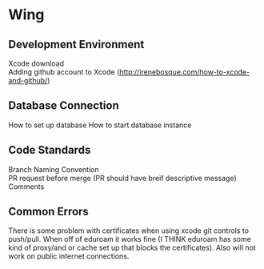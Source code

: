 # Wing

## Development Environment      
Xcode download      
Adding github account to Xcode   (http://irenebosque.com/how-to-xcode-and-github/)    


## Database Connection 
How to set up database 
How to start database instance   


## Code Standards 
Branch Naming Convention      
PR request before merge (PR should have breif descriptive message)   
Comments 

## Common Errors    
There is some problem with certificates when using xcode git controls to push/pull. When off of eduroam it works fine (I THINK eduroam has some kind of proxy/and or cache set up that blocks the certificates). Also will not work on public internet connections. 


